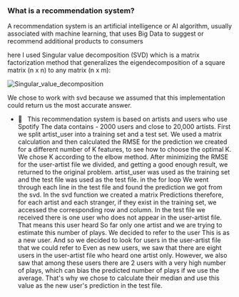 ### What is a recommendation system?

A recommendation system is an artificial intelligence or AI algorithm, usually associated with machine learning, that uses Big Data to suggest or recommend additional products to consumers

here I used Singular value decomposition (SVD) which is a matrix factorization method that generalizes the eigendecomposition of a square matrix (n x n) to any matrix (n x m):

![Singular_value_decomposition](https://user-images.githubusercontent.com/121479608/222916535-73046fc7-d831-4245-a3a5-a766d3fbcba6.gif)

We chose to work with svd because we assumed that this implementation could return us the most accurate answer.


- 🔭 &nbsp; This recommendation system is based on artists and users who use Spotify
The data contains - 2000 users and close to 20,000 artists.
First we split artist_user into a training set and a test set. We used a matrix calculation and then calculated the RMSE for the prediction we created for a different number of K features, to see how to choose the optimal K. We chose K according to the elbow method.
After minimizing the RMSE for the user-artist file we divided, and getting a good enough result, we returned to the original problem. artist_user was used as the training set and the test file was used as the test file. in the for loop
We went through each line in the test file and found the prediction we got from the svd. In the svd function we created a matrix
Predictions therefore, for each artist and each stranger, if they exist in the training set, we accessed the corresponding row and column.
In the test file we received there is one user who does not appear in the user-artist file. That means this user heard
So far only one artist and we are trying to estimate this number of plays. We decided to refer to the user
This is as a new user. And so we decided to look for users in the user-artist file that we could refer to
Even as new users, we saw that there are eight users in the user-artist file who heard one artist
only. However, we also saw that among these users there are 2 users with a very high number of plays, which can bias the predicted number of plays if we use the average. That's why we chose to calculate their median and use this value as the new user's prediction in the test file.
